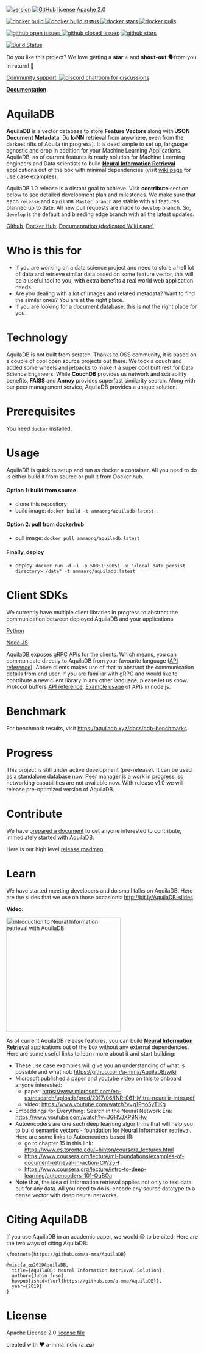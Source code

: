 [![version](https://img.shields.io/github/release-pre/a-mma/AquilaDB.svg)](https://github.com/a-mma/AquilaDB/releases) 
[![GitHub license Apache 2.0](https://img.shields.io/github/license/a-mma/AquilaDB)](https://github.com/a-mma/AquilaDB/blob/master/LICENSE)

[![docker build](https://img.shields.io/docker/cloud/automated/ammaorg/aquiladb.svg) ![docker build ststus](https://img.shields.io/docker/cloud/build/ammaorg/aquiladb.svg) ![docker stars](https://img.shields.io/docker/stars/ammaorg/aquiladb.svg) ![docker pulls](https://img.shields.io/docker/pulls/ammaorg/aquiladb.svg)](https://hub.docker.com/r/ammaorg/aquiladb)

[![github open issues](https://img.shields.io/github/issues-raw/a-mma/AquilaDB.svg) ![github closed issues](https://img.shields.io/github/issues-closed-raw/a-mma/AquilaDB.svg)](https://github.com/a-mma/AquilaDB/issues) [![github stars](https://img.shields.io/github/stars/a-mma/AquilaDB.svg?style=social)](https://github.com/a-mma/AquilaDB)

[![Build Status](https://img.shields.io/travis/a-mma/AquilaDB/develop?label=CI%20Tests&logo=travis)](https://travis-ci.org/a-mma/AquilaDB)

Do you like this project? We love getting a **star** ⭐ and **shout-out** 🗣️from you in return! 🤗

[Community support: ![discord chatroom for discussions](https://www.freeiconspng.com/minicovers/flat-discord-material-like-icon--2.png)](https://discord.gg/5YP7zHS)

**[Documentation](https://aquiladb.xyz/docs/introduction)**

# AquilaDB
**AquilaDB** is a vector database to store **Feature Vectors** along with **JSON Document Metadata**. Do **k-NN** retrieval from anywhere, even from the darkest rifts of Aquila (in progress). It is dead simple to set up, language agnostic and drop in addition for your Machine Learning Applications. AquilaDB, as of current features is ready solution for Machine Learning engineers and Data scientists to build **[Neural Information Retrieval](https://www.microsoft.com/en-us/research/uploads/prod/2017/06/INR-061-Mitra-neuralir-intro.pdf)** applications out of the box with minimal dependencies (visit [wiki page](https://github.com/a-mma/AquilaDB/wiki) for use case examples).

AquilaDB 1.0 release is a distant goal to achieve. Visit **contribute** section below to see detailed development plan and milestones. 
We make sure that each `release` and `AquilaDB Master branch` are stable with all features planned up to date. All new pull requests are made to `develop` branch. So, `develop` is the default and bleeding edge branch with all the latest updates.

[Github](https://github.com/a-mma/AquilaDB), [Docker Hub](https://hub.docker.com/r/ammaorg/aquiladb), [Documentation (dedicated Wiki page)](https://github.com/a-mma/AquilaDB/wiki)


# Who is this for

* If you are working on a data science project and need to store a hell lot of data and retrieve similar data based on some feature vector, this will be a useful tool to you, with extra benefits a real world web application needs.
* Are you dealing with a lot of images and related metadata? Want to find the similar ones? You are at the right place.
* If you are looking for a document database, this is not the right place for you.

# Technology
AquilaDB is not built from scratch. Thanks to OSS community, it is based on a couple of cool open source projects out there. We took a couch and added some wheels and jetpacks to make it a super cool butt rest for Data Science Engineers. While **CouchDB** provides us network and scalability benefits, **FAISS** and **Annoy** provides superfast similarity search. Along with our peer management service, AquilaDB provides a unique solution.

# Prerequisites
You need `docker` installed.

# Usage

AquilaDB is quick to setup and run as docker a container. All you need to do is either build it from source or pull it from Docker hub.

#### Option 1: build from source
* clone this repository
* build image: `docker build -t ammaorg/aquiladb:latest .`
#### Option 2: pull from dockerhub
* pull image: `docker pull ammaorg/aquiladb:latest`
#### Finally, deploy
* deploy: `docker run -d -i -p 50051:50051 -v "<local data persist directory>:/data" -t ammaorg/aquiladb:latest`

# Client SDKs
We currently have multiple client libraries in progress to abstract the communication between deployed AquilaDB and your applications.

[Python](https://github.com/a-mma/AquilaDB-Python)

[Node JS](https://github.com/a-mma/AquilaDB-NodeJS)

AquilaDB exposes [gRPC](https://grpc.io/) APIs for the clients. Which means, you can communicate directly to AquilaDB from your favourite language ([API reference](https://github.com/a-mma/AquilaDB/tree/develop/src/proto)). Above clients makes use of that to abstract the communication details from end user. If you are familiar with gRPC and would like to contribute a new client library in any other language, please let us know.
Protocol buffers [API reference](https://github.com/a-mma/AquilaDB/blob/master/src/proto/vecdb.proto).
[Example usage](https://github.com/a-mma/AquilaDB/blob/master/src/test/client.js) of APIs in node js. 

# Benchmark
For benchmark results, visit https://aquiladb.xyz/docs/adb-benchmarks

# Progress
This project is still under active development (pre-release). It can be used as a standalone database now. Peer manager is a work in progress, so networking capabilities are not available now. With release v1.0 we will release pre-optimized version of AquilaDB.

# Contribute
We have [prepared a document](https://docs.google.com/document/d/1bT2_9FQIxQpx_rdYbkTukn_DJRi_haVK_ixTf8uTaDE/edit?usp=sharing) to get anyone interested to contribute, immediately started with AquilaDB.

Here is our high level [release roadmap](https://user-images.githubusercontent.com/19545678/62313851-5af82880-b4af-11e9-84f6-21e24bf46e8a.png).

# Learn

We have started meeting developers and do small talks on AquilaDB. Here are the slides that we use on those occasions: http://bit.ly/AquilaDB-slides 

**Video:**

[<img alt="introduction to Neural Information retrieval with AquilaDB" src="http://img.youtube.com/vi/-VYpjpLXU5Q/0.jpg" width="300" />](http://www.youtube.com/watch?v=-VYpjpLXU5Q)

As of current AquilaDB release features, you can build **[Neural Information Retrieval](https://www.microsoft.com/en-us/research/uploads/prod/2017/06/INR-061-Mitra-neuralir-intro.pdf)** applications out of the box without any external dependencies. Here are some useful links to learn more about it and start building:

* These use case examples will give you an understanding of what is possible and what not: https://github.com/a-mma/AquilaDB/wiki
* Microsoft published a paper and youtube video on this to onboard anyone interested: 
  * paper: https://www.microsoft.com/en-us/research/uploads/prod/2017/06/INR-061-Mitra-neuralir-intro.pdf
  * video: https://www.youtube.com/watch?v=g1Pgo5yTIKg
* Embeddings for Everything: Search in the Neural Network Era: https://www.youtube.com/watch?v=JGHVJXP9NHw
* Autoencoders are one such deep learning algorithms that will help you to build semantic vectors - foundation for Neural Information retrieval. Here are some links to Autoencoders based IR:
  * go to chapter 15 in this link: https://www.cs.toronto.edu/~hinton/coursera_lectures.html
  * https://www.coursera.org/lecture/ml-foundations/examples-of-document-retrieval-in-action-CW25H
  * https://www.coursera.org/lecture/intro-to-deep-learning/autoencoders-101-QqBOa
* Note that, the idea of information retrieval applies not only to text data but for any data. All you need to do is, encode any source datatype to a dense vector with deep neural networks.

# Citing AquilaDB
If you use AquilaDB in an academic paper, we would 😍 to be cited. Here are the two ways of citing AquilaDB:
```
\footnote{https://github.com/a-mma/AquilaDB}
```
```
@misc{a_മ്മ2019AquilaDB,
  title={AquilaDB: Neural Information Retrieval Solution},
  author={Jubin Jose},
  howpublished={\url{https://github.com/a-mma/AquilaDB}},
  year={2019}
}
```

# License

Apache License 2.0 [license file](https://github.com/a-mma/AquilaDB/blob/master/LICENSE)

created with ❤️ a-mma.indic (a_മ്മ)
